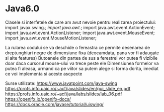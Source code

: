 # Java6.0
Clasele si interfetele de care am avut nevoie pentru realizarea proiectului:
import javax.swing.*;
import java.awt.*;
import java.awt.event.ActionEvent;
import java.awt.event.ActionListener;
import java.awt.event.MouseEvent;
import java.awt.event.MouseMotionListener;

La rularea codului se va deschide o fereastra ce permite desenarea de dreptunghiuri negre de dimensiune fixa (deocamdata, pana vor fi adaugate si alte features)
Butoanele din partea de sus a ferestrei vor putea fi vizibile doar daca cursorul mouse-ului va trece peste ele
Dimensiunea formelor va putea fi aleasa, urmand ca pe viitor sa putem alege si forma dorita, imediat ce voi implementa si aceste ascpecte

Surse utilizate:
https://www.javatpoint.com/java-swing
https://profs.info.uaic.ro/~acf/java/slides/en/gui_slide_en.pdf
https://profs.info.uaic.ro/~acf/java/labs/slides/lab_06.pdf
https://openjfx.io/openjfx-docs/
https://docs.oracle.com/javase/tutorial/uiswing/
